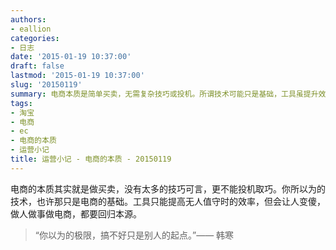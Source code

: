 ```yaml
---
authors:
- eallion
categories:
- 日志
date: '2015-01-19 10:37:00'
draft: false
lastmod: '2015-01-19 10:37:00'
slug: '20150119'
summary: 电商本质是简单买卖，无需复杂技巧或投机。所谓技术可能只是基础，工具虽提升效率但易让人依赖。做事应回归本质，个人认知的极限或许只是他人起点。
tags:
- 淘宝
- 电商
- ec
- 电商的本质
- 运营小记
title: 运营小记 - 电商的本质 - 20150119
---
```


电商的本质其实就是做买卖，没有太多的技巧可言，更不能投机取巧。你所以为的技术，也许那只是电商的基础。工具只能提高无人值守时的效率，但会让人变傻，做人做事做电商，都要回归本源。
> “你以为的极限，搞不好只是别人的起点。”—— 韩寒